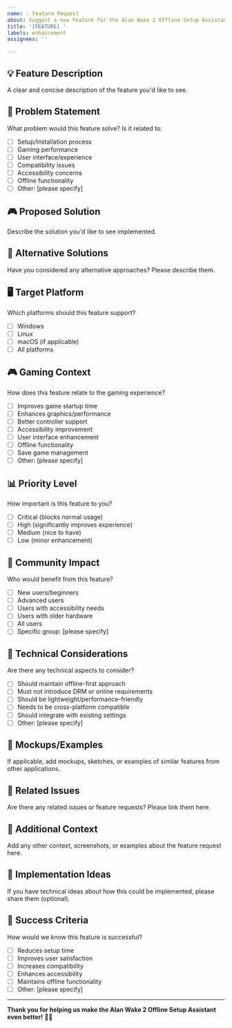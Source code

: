 ```yaml
---
name: 💡 Feature Request
about: Suggest a new feature for the Alan Wake 2 Offline Setup Assistant
title: '[FEATURE] '
labels: enhancement
assignees: ''

---
```


## 💡 Feature Description
A clear and concise description of the feature you'd like to see.

## 🎯 Problem Statement
What problem would this feature solve? Is it related to:
- [ ] Setup/Installation process
- [ ] Gaming performance
- [ ] User interface/experience
- [ ] Compatibility issues
- [ ] Accessibility concerns
- [ ] Offline functionality
- [ ] Other: [please specify]

## 🎮 Proposed Solution
Describe the solution you'd like to see implemented.

## 🔄 Alternative Solutions
Have you considered any alternative approaches? Please describe them.

## 🖥️ Target Platform
Which platforms should this feature support?
- [ ] Windows
- [ ] Linux
- [ ] macOS (if applicable)
- [ ] All platforms

## 🎮 Gaming Context
How does this feature relate to the gaming experience?
- [ ] Improves game startup time
- [ ] Enhances graphics/performance
- [ ] Better controller support
- [ ] Accessibility improvement
- [ ] User interface enhancement
- [ ] Offline functionality
- [ ] Save game management
- [ ] Other: [please specify]

## 📊 Priority Level
How important is this feature to you?
- [ ] Critical (blocks normal usage)
- [ ] High (significantly improves experience)
- [ ] Medium (nice to have)
- [ ] Low (minor enhancement)

## 👥 Community Impact
Who would benefit from this feature?
- [ ] New users/beginners
- [ ] Advanced users
- [ ] Users with accessibility needs
- [ ] Users with older hardware
- [ ] All users
- [ ] Specific group: [please specify]

## 🔧 Technical Considerations
Are there any technical aspects to consider?
- [ ] Should maintain offline-first approach
- [ ] Must not introduce DRM or online requirements
- [ ] Should be lightweight/performance-friendly
- [ ] Needs to be cross-platform compatible
- [ ] Should integrate with existing settings
- [ ] Other: [please specify]

## 📸 Mockups/Examples
If applicable, add mockups, sketches, or examples of similar features from other applications.

## 🔗 Related Issues
Are there any related issues or feature requests? Please link them here.

## 📝 Additional Context
Add any other context, screenshots, or examples about the feature request here.

## 🧪 Implementation Ideas
If you have technical ideas about how this could be implemented, please share them (optional).

## 🎯 Success Criteria
How would we know this feature is successful?
- [ ] Reduces setup time
- [ ] Improves user satisfaction
- [ ] Increases compatibility
- [ ] Enhances accessibility
- [ ] Maintains offline functionality
- [ ] Other: [please specify]

---

**Thank you for helping us make the Alan Wake 2 Offline Setup Assistant even better!** 🔦✨ 